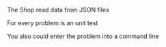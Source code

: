 The Shop read data from JSON files

For every problem is an unit test

You also could enter the problem into a command line